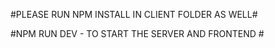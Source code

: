 #PLEASE RUN NPM INSTALL IN CLIENT FOLDER AS WELL#

#NPM RUN DEV - TO START THE SERVER AND FRONTEND #
